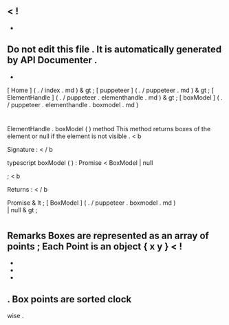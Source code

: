 <
!
-
-
Do
not
edit
this
file
.
It
is
automatically
generated
by
API
Documenter
.
-
-
>
[
Home
]
(
.
/
index
.
md
)
&
gt
;
[
puppeteer
]
(
.
/
puppeteer
.
md
)
&
gt
;
[
ElementHandle
]
(
.
/
puppeteer
.
elementhandle
.
md
)
&
gt
;
[
boxModel
]
(
.
/
puppeteer
.
elementhandle
.
boxmodel
.
md
)
#
#
ElementHandle
.
boxModel
(
)
method
This
method
returns
boxes
of
the
element
or
null
if
the
element
is
not
visible
.
<
b
>
Signature
:
<
/
b
>
typescript
boxModel
(
)
:
Promise
<
BoxModel
|
null
>
;
<
b
>
Returns
:
<
/
b
>
Promise
&
lt
;
[
BoxModel
]
(
.
/
puppeteer
.
boxmodel
.
md
)
\
|
null
&
gt
;
#
#
Remarks
Boxes
are
represented
as
an
array
of
points
;
Each
Point
is
an
object
{
x
y
}
<
!
-
-
-
-
>
.
Box
points
are
sorted
clock
-
wise
.
